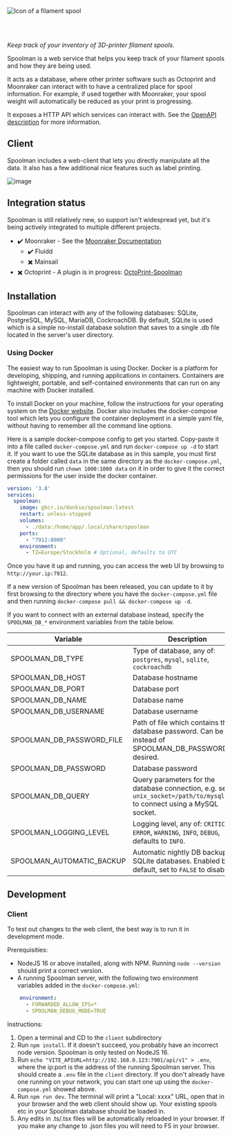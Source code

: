 <picture>
  <source media="(prefers-color-scheme: dark)" srcset="https://github.com/Donkie/Spoolman/assets/2332094/4e6e80ac-c7be-4ad2-9a33-dedc1b5ba30e">
  <source media="(prefers-color-scheme: light)" srcset="https://github.com/Donkie/Spoolman/assets/2332094/3c120b3a-1422-42f6-a16b-8d5a07c33000">
  <img alt="Icon of a filament spool" src="https://github.com/Donkie/Spoolman/assets/2332094/3c120b3a-1422-42f6-a16b-8d5a07c33000">
</picture>

<br/><br/>

_Keep track of your inventory of 3D-printer filament spools._

Spoolman is a web service that helps you keep track of your filament spools and how they are being used.

It acts as a database, where other printer software such as Octoprint and Moonraker can interact with to have a centralized place for spool information.
For example, if used together with Moonraker, your spool weight will automatically be reduced as your print is progressing.

It exposes a HTTP API which services can interact with. See the [OpenAPI description](https://donkie.github.io/Spoolman/) for more information.

## Client
Spoolman includes a web-client that lets you directly manipulate all the data. It also has a few additional nice features such as label printing.

![image](https://github.com/Donkie/Spoolman/assets/2332094/33928d5e-440f-4445-aca9-456c4370ad0d)

## Integration status
Spoolman is still relatively new, so support isn't widespread yet, but it's being actively integrated to multiple different projects.

* ✔️ Moonraker - See the [Moonraker Documentation](https://moonraker.readthedocs.io/en/latest/configuration/#spoolman)
  * ✔️ Fluidd
  * ✖️ Mainsail
* ✖️ Octoprint - A plugin is in progress: [OctoPrint-Spoolman](https://github.com/mkevenaar/OctoPrint-Spoolman)

## Installation
Spoolman can interact with any of the following databases: SQLite, PostgreSQL, MySQL, MariaDB, CockroachDB.
By default, SQLite is used which is a simple no-install database solution that saves to a single .db file located in the server's user directory.

### Using Docker
The easiest way to run Spoolman is using Docker. Docker is a platform for developing, shipping, and running applications in containers. Containers are lightweight, portable, and self-contained environments that can run on any machine with Docker installed.

To install Docker on your machine, follow the instructions for your operating system on the [Docker website](https://docs.docker.com/engine/install/). Docker also includes the docker-compose tool which lets you configure the container deployment in a simple yaml file, without having to remember all the command line options.

Here is a sample docker-compose config to get you started. Copy-paste it into a file called `docker-compose.yml` and run `docker-compose up -d` to start it. If you want to use the SQLite database as in this sample, you must first create a folder called `data` in the same directory as the `docker-compose.yml`, then you should run `chown 1000:1000 data` on it in order to give it the correct permissions for the user inside the docker container.
```yaml
version: '3.8'
services:
  spoolman:
    image: ghcr.io/donkie/spoolman:latest
    restart: unless-stopped
    volumes:
      - ./data:/home/app/.local/share/spoolman
    ports:
      - "7912:8000"
    environment:
      - TZ=Europe/Stockholm # Optional, defaults to UTC
```
Once you have it up and running, you can access the web UI by browsing to `http://your.ip:7912`.

If a new version of Spoolman has been released, you can update to it by first browsing to the directory where you have the `docker-compose.yml` file and then running `docker-compose pull && docker-compose up -d`.

If you want to connect with an external database instead, specify the `SPOOLMAN_DB_*` environment variables from the table below.

| Variable                  | Description                                                                                                                  |
| ------------------------- | ---------------------------------------------------------------------------------------------------------------------------- |
| SPOOLMAN_DB_TYPE          | Type of database, any of: `postgres`, `mysql`, `sqlite`, `cockroachdb`                                                       |
| SPOOLMAN_DB_HOST          | Database hostname                                                                                                            |
| SPOOLMAN_DB_PORT          | Database port                                                                                                                |
| SPOOLMAN_DB_NAME          | Database name                                                                                                                |
| SPOOLMAN_DB_USERNAME      | Database username                                                                                                            |
| SPOOLMAN_DB_PASSWORD_FILE | Path of file which contains the database password. Can be used instead of SPOOLMAN_DB_PASSWORD if desired.                   |
| SPOOLMAN_DB_PASSWORD      | Database password                                                                                                            |
| SPOOLMAN_DB_QUERY         | Query parameters for the database connection, e.g. set to `unix_socket=/path/to/mysql.sock` to connect using a MySQL socket. |
| SPOOLMAN_LOGGING_LEVEL    | Logging level, any of: `CRITICAL`, `ERROR`, `WARNING`, `INFO`, `DEBUG`, defaults to `INFO`.                                  |
| SPOOLMAN_AUTOMATIC_BACKUP | Automatic nightly DB backups for SQLite databases. Enabled by default, set to `FALSE` to disable.                            |

## Development
### Client
To test out changes to the web client, the best way is to run it in development mode.

Prerequisities:
* NodeJS 16 or above installed, along with NPM. Running `node --version` should print a correct version.
* A running Spoolman server, with the following two environment variables added in the `docker-compose.yml`:
```yaml
    environment:
      - FORWARDED_ALLOW_IPS=*
      - SPOOLMAN_DEBUG_MODE=TRUE
```

Instructions:
1. Open a terminal and CD to the `client` subdirectory
2. Run `npm install`. If it doesn't succeed, you probably have an incorrect node version. Spoolman is only tested on NodeJS 16.
3. Run `echo "VITE_APIURL=http://192.168.0.123:7901/api/v1" > .env`, where the ip:port is the address of the running Spoolman server. This should create a `.env` file in the `client` directory. If you don't already have one running on your network, you can start one up using the `docker-compose.yml` showed above.
4. Run `npm run dev`. The terminal will print a "Local: xxxx" URL, open that in your browser and the web client should show up. Your existing spools etc in your Spoolman database should be loaded in.
5. Any edits in .ts/.tsx files will be automatically reloaded in your browser. If you make any change to .json files you will need to F5 in your browser.
